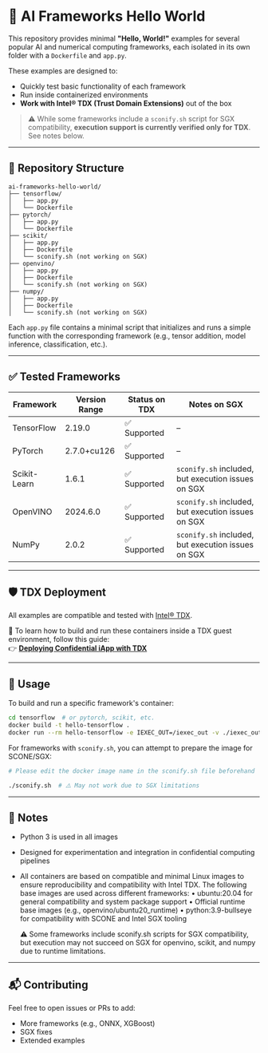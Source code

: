 # 🧠 AI Frameworks Hello World

This repository provides minimal **"Hello, World!"** examples for several popular AI and numerical computing frameworks, each isolated in its own folder with a `Dockerfile` and `app.py`.

These examples are designed to:

- Quickly test basic functionality of each framework
- Run inside containerized environments
- **Work with Intel® TDX (Trust Domain Extensions)** out of the box

> ⚠️ While some frameworks include a `sconify.sh` script for SGX compatibility, **execution support is currently verified only for TDX**. See notes below.

---

## 📁 Repository Structure

```
ai-frameworks-hello-world/
├── tensorflow/
│   ├── app.py
│   └── Dockerfile
├── pytorch/
│   ├── app.py
│   └── Dockerfile
├── scikit/
│   ├── app.py
│   ├── Dockerfile
│   └── sconify.sh (not working on SGX)
├── openvino/
│   ├── app.py
│   ├── Dockerfile
│   └── sconify.sh (not working on SGX)
├── numpy/
│   ├── app.py
│   ├── Dockerfile
│   └── sconify.sh (not working on SGX)
```

Each `app.py` file contains a minimal script that initializes and runs a simple function with the corresponding framework (e.g., tensor addition, model inference, classification, etc.).

---

## ✅ Tested Frameworks

| Framework  | Version Range | Status on TDX | Notes on SGX          |
|------------|----------------|---------------|------------------------|
| TensorFlow | 2.19.0         | ✅ Supported   | –                      |
| PyTorch    | 2.7.0+cu126    | ✅ Supported   | –                      |
| Scikit-Learn | 1.6.1        | ✅ Supported   | `sconify.sh` included, but execution issues on SGX |
| OpenVINO   | 2024.6.0       | ✅ Supported   | `sconify.sh` included, but execution issues on SGX |
| NumPy      | 2.0.2          | ✅ Supported   | `sconify.sh` included, but execution issues on SGX |

---

## 🛡️ TDX Deployment

All examples are compatible and tested with [Intel® TDX](https://www.intel.com/content/www/us/en/developer/articles/technical/intel-trust-domain-extensions.html).

📖 To learn how to build and run these containers inside a TDX guest environment, follow this guide:  
👉 **[Deploying Confidential iApp with TDX]([https://github.com/konveyor/tdx-tools/blob/main/docs/tdx-quickstart.md](https://protocol.docs.iex.ec/for-developers/confidential-computing/create-your-first-tdx-app))**

---

## 🔧 Usage

To build and run a specific framework's container:

```bash
cd tensorflow  # or pytorch, scikit, etc.
docker build -t hello-tensorflow .
docker run --rm hello-tensorflow -e IEXEC_OUT=/iexec_out -v ./iexec_out:/iexec_out  
```

For frameworks with `sconify.sh`, you can attempt to prepare the image for SCONE/SGX:

```bash
# Please edit the docker image name in the sconify.sh file beforehand

./sconify.sh  # ⚠️ May not work due to SGX limitations
```

---

## 📌 Notes

- Python 3 is used in all images
- Designed for experimentation and integration in confidential computing pipelines
- All containers are based on compatible and minimal Linux images to ensure reproducibility and compatibility with Intel TDX. The following base images are used across different frameworks:
	•	ubuntu:20.04 for general compatibility and system package support
	•	Official runtime base images (e.g., openvino/ubuntu20_runtime)
	•	python:3.9-bullseye for compatibility with SCONE and Intel SGX tooling

	⚠️ Some frameworks include sconify.sh scripts for SGX compatibility, but execution may not succeed on SGX for openvino, scikit, and numpy due to runtime limitations.

---

## 📬 Contributing

Feel free to open issues or PRs to add:
- More frameworks (e.g., ONNX, XGBoost)
- SGX fixes
- Extended examples

